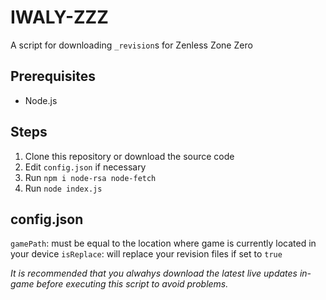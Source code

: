 # IWALY-ZZZ

A script for downloading `_revision`s for Zenless Zone Zero

## Prerequisites
* Node.js

## Steps
1. Clone this repository or download the source code
2. Edit `config.json` if necessary
3. Run `npm i node-rsa node-fetch`
4. Run `node index.js`

## config.json
`gamePath`: must be equal to the location where game is currently located in your device
`isReplace`: will replace your revision files if set to `true`

<em>It is recommended that you alwahys download the latest live updates in-game before executing this script to avoid problems.</em>
